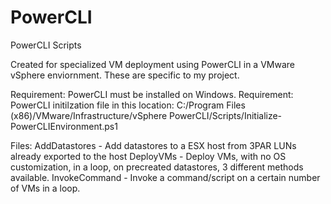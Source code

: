 # PowerCLI
PowerCLI Scripts

Created for specialized VM deployment using PowerCLI in a VMware vSphere enviornment. These are specific to my project.

Requirement: PowerCLI must be installed on Windows.
Requirement: PowerCLI initilzation file in this location:
C:/Program Files (x86)/VMware/Infrastructure/vSphere PowerCLI/Scripts/Initialize-PowerCLIEnvironment.ps1


Files:
AddDatastores - Add datastores to a ESX host from 3PAR LUNs already exported to the host
DeployVMs - Deploy VMs, with no OS customization, in a loop, on precreated datastores, 3 different methods available.
InvokeCommand - Invoke a command/script on a certain number of VMs in a loop.
